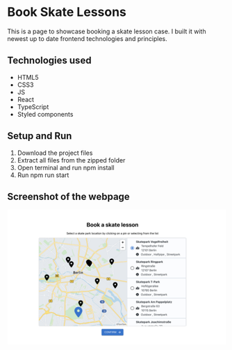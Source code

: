 # Book Skate Lessons

This is a page to showcase booking a skate lesson case. I built it with newest up to date frontend technologies and principles.

## Technologies used

- HTML5
- CSS3
- JS
- React
- TypeScript
- Styled components

## Setup and Run

1. Download the project files
2. Extract all files from the zipped folder
3. Open terminal and run npm install
4. Run npm run start

## Screenshot of the webpage

![Screenshot of the webpage](./screenshot.png)
